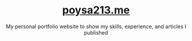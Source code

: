 <div align="center">
  <h1><a href="https://who.poysa213.me" target="_blank">poysa213.me</a></h1>
  My personal portfolio website to show my skills, experience, and articles I published
</div>
